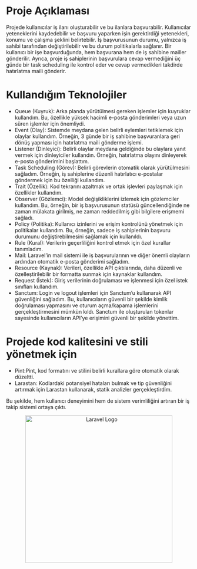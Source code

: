 
<h1>Proje Açıklaması</h1>
<p>Projede kullanıcılar iş ilanı oluşturabilir ve bu ilanlara başvurabilir. Kullanıcılar yeteneklerini kaydedebilir ve başvuru yaparken işin gerektirdiği yetenekleri, konumu ve çalışma şeklini belirtebilir. İş başvurusunun durumu, yalnızca iş sahibi tarafından değiştirilebilir ve bu durum politikalarla sağlanır. Bir kullanıcı bir işe başvurduğunda, hem başvurana hem de iş sahibine mailler gönderilir. Ayrıca, proje iş sahiplerinin başvurulara cevap vermediğini üç günde bir task scheduling ile kontrol eder ve cevap vermedikleri takdirde hatırlatma maili gönderir.</p> 

<h1>Kullandığım Teknolojiler</h1>
<ul>
    <li>Queue (Kuyruk): Arka planda yürütülmesi gereken işlemler için kuyruklar kullandım. Bu, özellikle yüksek hacimli e-posta gönderimleri veya uzun süren işlemler için önemliydi.</li>
    <li>Event (Olay): Sistemde meydana gelen belirli eylemleri tetiklemek için olaylar kullandım. Örneğin, 3 günde bir iş sahibine başvuranlara geri dönüş yapması için  hatırlatma maili gönderme işlemi.</li>
    <li>Listener (Dinleyici): Belirli olaylar meydana geldiğinde bu olaylara yanıt vermek için dinleyiciler kullandın. Örneğin, hatırlatma olayını dinleyerek e-posta gönderimini başlattım.</li>
    <li>Task Scheduling (Görev): Belirli görevlerin otomatik olarak yürütülmesini sağladım. Örneğin, iş sahiplerine düzenli hatırlatıcı e-postalar göndermek için bu özelliği kullandım. </li>
    <li>Trait (Özellik): Kod tekrarını azaltmak ve ortak işlevleri paylaşmak için özellikler kullandım.</li>
    <li>Observer (Gözlemci): Model değişikliklerini izlemek için gözlemciler kullandım. Bu, örneğin, bir iş başvurusunun statüsü güncellendiğinde ne zaman mülakata girilmiş, ne zaman reddedilmiş gibi bilgilere erişmemi sağladı.</li>
    <li>Policy (Politika): Kullanıcı izinlerini ve erişim kontrolünü yönetmek için politikalar kullandım. Bu, örneğin, sadece iş sahiplerinin başvuru durumunu değiştirebilmesini sağlamak için kullanıldı.</li>
    <li>Rule (Kural): Verilerin geçerliliğini kontrol etmek için özel kurallar tanımladım.</li>
    <li>Mail: Laravel’in mail sistemi ile iş başvurularının ve diğer önemli olayların ardından otomatik e-posta gönderimi sağladım.</li>
    <li>Resource (Kaynak): Verileri, özellikle API çıktılarında, daha düzenli ve özelleştirilebilir bir formatta sunmak için kaynaklar kullandım.</li>
    <li>Request (İstek): Giriş verilerinin doğrulaması ve işlenmesi için özel istek sınıfları kullandım.</li>
    <li>Sanctum: Login ve logout işlemleri için Sanctum’u kullanarak API güvenliğini sağladım. Bu, kullanıcıların güvenli bir şekilde kimlik doğrulaması yapmasını ve oturum açma/kapama işlemlerini gerçekleştirmesini mümkün kıldı.         Sanctum ile oluşturulan tokenlar sayesinde kullanıcıların API’ye erişimini güvenli bir şekilde yönettim.</li>
</ul>

<h1>Projede kod kalitesini ve stili yönetmek için</h1>
<ul>
    <li>Pint:Pint, kod formatını ve stilini belirli kurallara göre otomatik olarak düzeltti.</li>
    <li>Larastan: Kodlardaki potansiyel hataları bulmak ve tip güvenliğini artırmak için Larastan kullanarak, statik analizler gerçekleştirdim.</li>
</ul>

Bu şekilde, hem kullanıcı deneyimini hem de sistem verimliliğini artıran bir iş takip sistemi ortaya çıktı.

<p align="center"><a href="https://laravel.com" target="_blank"><img src="https://raw.githubusercontent.com/laravel/art/master/logo-lockup/5%20SVG/2%20CMYK/1%20Full%20Color/laravel-logolockup-cmyk-red.svg" width="400" alt="Laravel Logo"></a></p>
